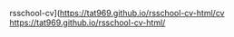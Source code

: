 rsschool-cv](https://tat969.github.io/rsschool-cv-html/cv
https://tat969.github.io/rsschool-cv-html/
